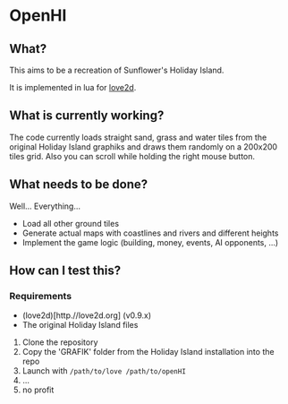 OpenHI
======

What?
-----

This aims to be a recreation of Sunflower's Holiday Island.

It is implemented in lua for [love2d](http://love2d.org).

What is currently working?
--------------------------

The code currently loads straight sand, grass and water tiles from the original
Holiday Island graphiks and draws them randomly on a 200x200 tiles grid. Also
you can scroll while holding the right mouse button.

What needs to be done?
----------------------

Well... Everything...

- Load all other ground tiles
- Generate actual maps with coastlines and rivers and different heights
- Implement the game logic (building, money, events, AI opponents, ...)

How can I test this?
--------------------

### Requirements
- (love2d)[http.//love2d.org] (v0.9.x)
- The original Holiday Island files

1. Clone the repository
2. Copy the 'GRAFIK' folder from the Holiday Island installation into the repo
3. Launch with ```/path/to/love /path/to/openHI```
4. ...
5. no profit

